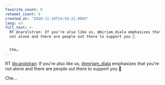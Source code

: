 ```yaml
---
favorite_count: 0
retweet_count: 0
created_at: "2018-11-10T14:59:22.000Z"
lang: en
full_text: >-
  RT @carolstran: If you’re also like us, @mirjam_diala emphasizes that you’re
  not alone and there are people out there to support you 💞


  Che…
---
```


RT [@carolstran](https://twitter.com/carolstran): If you’re also like us,
[@mirjam_diala](https://twitter.com/mirjam_diala) emphasizes that you’re not
alone and there are people out there to support you 💞

Che…

